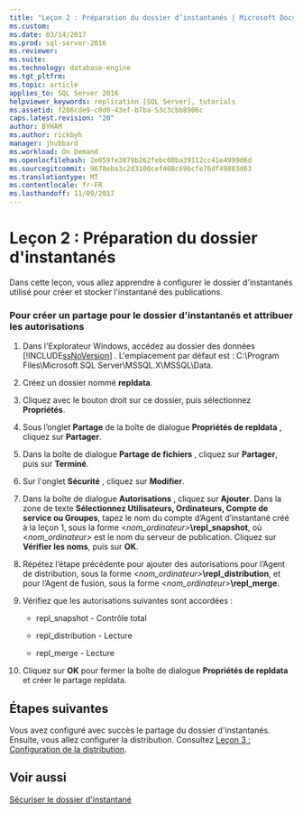 ```yaml
---
title: "Leçon 2 : Préparation du dossier d’instantanés | Microsoft Docs"
ms.custom: 
ms.date: 03/14/2017
ms.prod: sql-server-2016
ms.reviewer: 
ms.suite: 
ms.technology: database-engine
ms.tgt_pltfrm: 
ms.topic: article
applies_to: SQL Server 2016
helpviewer_keywords: replication [SQL Server], tutorials
ms.assetid: f286cde9-c0d0-43ef-b7ba-53c3cbb8906c
caps.latest.revision: "20"
author: BYHAM
ms.author: rickbyh
manager: jhubbard
ms.workload: On Demand
ms.openlocfilehash: 2e059fe3079b262febc08ba39112cc41e4999d6d
ms.sourcegitcommit: 9678eba3c2d3100cef408c69bcfe76df49803d63
ms.translationtype: MT
ms.contentlocale: fr-FR
ms.lasthandoff: 11/09/2017
---
```

# <a name="lesson-2-preparing-the-snapshot-folder"></a>Leçon 2 : Préparation du dossier d'instantanés
Dans cette leçon, vous allez apprendre à configurer le dossier d'instantanés utilisé pour créer et stocker l'instantané des publications.  
  
### <a name="to-create-a-share-for-the-snapshot-folder-and-assign-permissions"></a>Pour créer un partage pour le dossier d'instantanés et attribuer les autorisations  
  
1.  Dans l'Explorateur Windows, accédez au dossier des données [!INCLUDE[ssNoVersion](../../includes/ssnoversion-md.md)] . L'emplacement par défaut est : C:\Program Files\Microsoft SQL Server\MSSQL.X\MSSQL\Data.  
  
2.  Créez un dossier nommé **repldata**.  
  
3.  Cliquez avec le bouton droit sur ce dossier, puis sélectionnez **Propriétés**.  
  
4.  Sous l’onglet **Partage** de la boîte de dialogue **Propriétés de repldata** , cliquez sur **Partager**.  
  
5.  Dans la boîte de dialogue **Partage de fichiers** , cliquez sur **Partager**, puis sur **Terminé**.  
  
6.  Sur l'onglet **Sécurité** , cliquez sur **Modifier**.  
  
7.  Dans la boîte de dialogue **Autorisations** , cliquez sur **Ajouter**. Dans la zone de texte **Sélectionnez Utilisateurs, Ordinateurs, Compte de service ou Groupes**, tapez le nom du compte d’Agent d’instantané créé à la leçon 1, sous la forme \<*nom_ordinateur>***\repl_snapshot**, où \<*nom_ordinateur>* est le nom du serveur de publication. Cliquez sur **Vérifier les noms**, puis sur **OK**.  
  
8.  Répétez l’étape précédente pour ajouter des autorisations pour l’Agent de distribution, sous la forme \<*nom_ordinateur>***\repl_distribution**, et pour l’Agent de fusion, sous la forme \<*nom_ordinateur>***\repl_merge**.  
  
9. Vérifiez que les autorisations suivantes sont accordées :  
  
    -   repl_snapshot - Contrôle total  
  
    -   repl_distribution - Lecture  
  
    -   repl_merge - Lecture  
  
10. Cliquez sur **OK** pour fermer la boîte de dialogue **Propriétés de repldata** et créer le partage repldata.  
  
## <a name="next-steps"></a>Étapes suivantes  
Vous avez configuré avec succès le partage du dossier d'instantanés. Ensuite, vous allez configurer la distribution. Consultez [Leçon 3 : Configuration de la distribution](../../relational-databases/replication/lesson-3-configuring-distribution.md).  
  
## <a name="see-also"></a>Voir aussi  
[Sécuriser le dossier d'instantané](../../relational-databases/replication/security/secure-the-snapshot-folder.md)  
  
  
  
